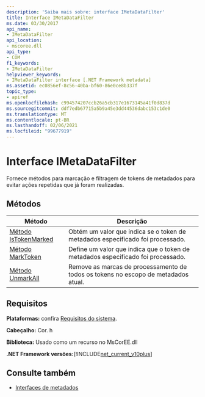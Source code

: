 ```yaml
---
description: 'Saiba mais sobre: interface IMetaDataFilter'
title: Interface IMetaDataFilter
ms.date: 03/30/2017
api_name:
- IMetaDataFilter
api_location:
- mscoree.dll
api_type:
- COM
f1_keywords:
- IMetaDataFilter
helpviewer_keywords:
- IMetaDataFilter interface [.NET Framework metadata]
ms.assetid: ec0856ef-8c56-40ba-bf60-86e0ce8b337f
topic_type:
- apiref
ms.openlocfilehash: c994574207ccb26a5cb317e1673145a41f0d837d
ms.sourcegitcommit: ddf7edb67715a5b9a45e3dd44536dabc153c1de0
ms.translationtype: MT
ms.contentlocale: pt-BR
ms.lasthandoff: 02/06/2021
ms.locfileid: "99677919"
---
```

# <a name="imetadatafilter-interface"></a>Interface IMetaDataFilter

Fornece métodos para marcação e filtragem de tokens de metadados para evitar ações repetidas que já foram realizadas.  
  
## <a name="methods"></a>Métodos  
  
|Método|Descrição|  
|------------|-----------------|  
|[Método IsTokenMarked](imetadatafilter-istokenmarked-method.md)|Obtém um valor que indica se o token de metadados especificado foi processado.|  
|[Método MarkToken](imetadatafilter-marktoken-method.md)|Define um valor que indica que o token de metadados especificado foi processado.|  
|[Método UnmarkAll](imetadatafilter-unmarkall-method.md)|Remove as marcas de processamento de todos os tokens no escopo de metadados atual.|  
  
## <a name="requirements"></a>Requisitos  

 **Plataformas:** confira [Requisitos do sistema](../../get-started/system-requirements.md).  
  
 **Cabeçalho:** Cor. h  
  
 **Biblioteca:** Usado como um recurso no MsCorEE.dll  
  
 **.NET Framework versões:**[!INCLUDE[net_current_v10plus](../../../../includes/net-current-v10plus-md.md)]  
  
## <a name="see-also"></a>Consulte também

- [Interfaces de metadados](metadata-interfaces.md)
